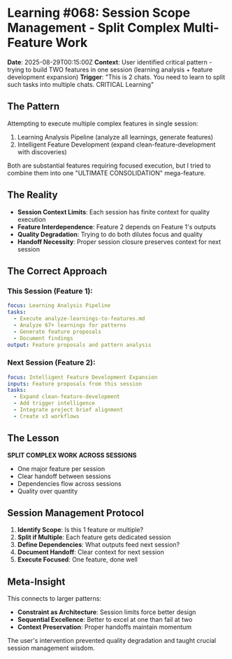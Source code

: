 # Learning #068: Session Scope Management - Split Complex Multi-Feature Work

**Date**: 2025-08-29T00:15:00Z
**Context**: User identified critical pattern - trying to build TWO features in one session (learning analysis + feature development expansion)
**Trigger**: "This is 2 chats. You need to learn to split such tasks into multiple chats. CRITICAL Learning"

## The Pattern
Attempting to execute multiple complex features in single session:
1. Learning Analysis Pipeline (analyze all learnings, generate features)
2. Intelligent Feature Development (expand clean-feature-development with discoveries)

Both are substantial features requiring focused execution, but I tried to combine them into one "ULTIMATE CONSOLIDATION" mega-feature.

## The Reality
- **Session Context Limits**: Each session has finite context for quality execution
- **Feature Interdependence**: Feature 2 depends on Feature 1's outputs
- **Quality Degradation**: Trying to do both dilutes focus and quality
- **Handoff Necessity**: Proper session closure preserves context for next session

## The Correct Approach

### This Session (Feature 1):
```yaml
focus: Learning Analysis Pipeline
tasks:
  - Execute analyze-learnings-to-features.md
  - Analyze 67+ learnings for patterns
  - Generate feature proposals
  - Document findings
output: Feature proposals and pattern analysis
```

### Next Session (Feature 2):
```yaml
focus: Intelligent Feature Development Expansion
inputs: Feature proposals from this session
tasks:
  - Expand clean-feature-development
  - Add trigger intelligence
  - Integrate project brief alignment
  - Create v3 workflows
```

## The Lesson
**SPLIT COMPLEX WORK ACROSS SESSIONS**
- One major feature per session
- Clear handoff between sessions
- Dependencies flow across sessions
- Quality over quantity

## Session Management Protocol
1. **Identify Scope**: Is this 1 feature or multiple?
2. **Split if Multiple**: Each feature gets dedicated session
3. **Define Dependencies**: What outputs feed next session?
4. **Document Handoff**: Clear context for next session
5. **Execute Focused**: One feature, done well

## Meta-Insight
This connects to larger patterns:
- **Constraint as Architecture**: Session limits force better design
- **Sequential Excellence**: Better to excel at one than fail at two
- **Context Preservation**: Proper handoffs maintain momentum

The user's intervention prevented quality degradation and taught crucial session management wisdom.